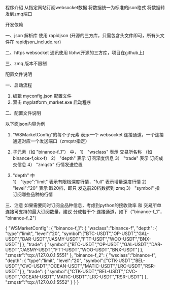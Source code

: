 程序介绍
从指定网站订阅websocket数据
将数据统一为标准的json格式
将数据转发到zmq端口

开发依赖

一、json 解析库  使用 rapidjson (开源的三方库，只需包含头文件即可，所有头文件在 rapidjson_include.rar)

二、https websocket 通讯使用 libhv(开源的三方库，项目在github上)

三、zmq 版本不限制





配置文件说明

一、启动流程
1.  编辑 myconfig.json 配置文件
2.  双击 myplatform_market.exe 启动程序

二、配置文件说明

以下面json内容为例

1.  "WSMarketConfig"的每个子元素 表示一个 websocket 连接通道，一个连接通道对应一个发送端口（zmqstr指定）

2.  子元素（如 "binance-f_1"） 中，
    1） "wsclass" 表示 交易所名称  （如binance-f,okx-f）
    2） "depth" 表示 订阅深度信息
    3） "trade" 表示 订阅成交信息
    4） "zmqstr" 行情发送位置

3.  "depth" 中  
    1） "type":"limit" 表示有限档深度行情，"full" 表示增量深度行情
    2） "level":"20" 表示 取20档，即只 发送前20档数据到 zmq
    3） "symbol" 指 订阅哪些品种的行情

三、注意
如果需要同时订阅全品种信息，考虑到python的接收效率 和 交易所单连接可支持的最大订阅数量，建议 分成若干个 连接通道，如下（"binance-f_1"， "binance-f_2"）

{
    "WSMarketConfig":
    {
        "binance-f_1":
        {
            "wsclass":"binance-f",
            "depth":
            {
                "type":"limit",
                "level":"20",
                "symbol":["BTC-USDT","OP-USDT","GAL-USDT","DAR-USDT","JASMY-USDT","FTT-USDT","WOO-USDT","BNX-USDT"]
            },
            "trade":
            {
                "symbol":["BTC-USDT","OP-USDT","GAL-USDT","DAR-USDT","JASMY-USDT","FTT-USDT","WOO-USDT","BNX-USDT"]
            },          
            "zmqstr":"tcp://127.0.0.1:5551"
        },
        "binance-f_2":
        {
            "wsclass":"binance-f",
            "depth":
            {
                "type":"limit",
                "level":"20",
                "symbol":["CTK-USDT","BEL-USDT","CVC-USDT","OCEAN-USDT","MATIC-USDT","LRC-USDT","RSR-USDT"]
            },
            "trade":
            {
                "symbol":["CTK-USDT","BEL-USDT","CVC-USDT","OCEAN-USDT","MATIC-USDT","LRC-USDT","RSR-USDT"]
            },          
            "zmqstr":"tcp://127.0.0.1:5552"
        }
    }
}
